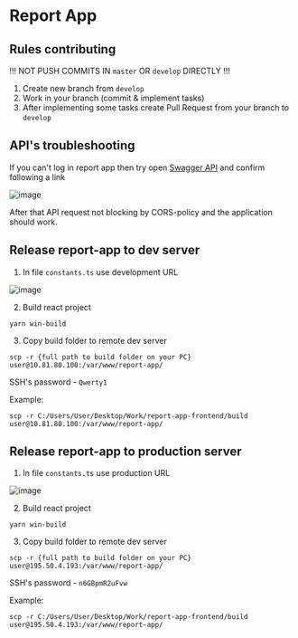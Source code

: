 # Report App

## Rules contributing

!!! NOT PUSH COMMITS IN `master` OR `develop` DIRECTLY !!!

1. Create new branch from `develop` 
2. Work in your branch (commit & implement tasks)
3. After implementing some tasks create Pull Request from your branch to `develop`

## API's troubleshooting

If you can't log in report app then try open [Swagger API](https://10.81.80.100:9999/swagger/index.html) and confirm following a link

![image](https://user-images.githubusercontent.com/43136703/109479927-fab2d980-7a8b-11eb-8d0b-777bf2289fe5.png)

After that API request not blocking by CORS-policy and the application should work.

## Release report-app to dev server

1. In file `constants.ts` use development URL

![image](https://user-images.githubusercontent.com/43136703/109478870-d3a7d800-7a8a-11eb-95b3-f79944832205.png)

2. Build react project

`yarn win-build`

3. Copy build folder to remote dev server

`scp -r {full path to build folder on your PC} user@10.81.80.100:/var/www/report-app/`

SSH's password - `Qwerty1`

Example:

`scp -r C:/Users/User/Desktop/Work/report-app-frontend/build user@10.81.80.100:/var/www/report-app/`

## Release report-app to production server

1. In file `constants.ts` use production URL

![image](https://user-images.githubusercontent.com/43136703/109478913-defb0380-7a8a-11eb-9707-76705bb379b8.png)

2. Build react project

`yarn win-build`

3. Copy build folder to remote dev server

`scp -r {full path to build folder on your PC} user@195.50.4.193:/var/www/report-app/`

SSH's password - `n6GBpmR2uFvw`

Example:

`scp -r C:/Users/User/Desktop/Work/report-app-frontend/build user@195.50.4.193:/var/www/report-app/`
